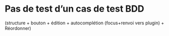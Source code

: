 # Pas de test d’un cas de test BDD 


(structure + bouton + édition + autocomplétion (focus+renvoi vers plugin) + Réordonner)


<!--stackedit_data:
eyJoaXN0b3J5IjpbLTI3MzI2MDkyMF19
-->
